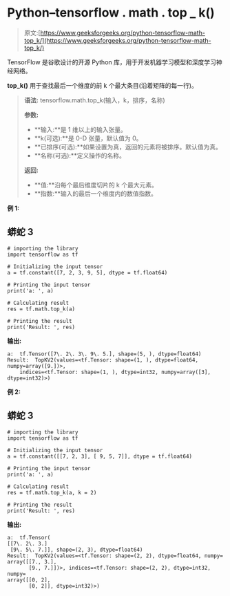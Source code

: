 # Python–tensorflow . math . top _ k()

> 原文:[https://www.geeksforgeeks.org/python-tensorflow-math-top_k/](https://www.geeksforgeeks.org/python-tensorflow-math-top_k/)

TensorFlow 是谷歌设计的开源 Python 库，用于开发机器学习模型和深度学习神经网络。

**top_k()** 用于查找最后一个维度的前 k 个最大条目(沿着矩阵的每一行)。

> **语法:** tensorflow.math.top_k(输入，k，排序，名称)
> 
> **参数:**
> 
> *   **输入:**是 1 维以上的输入张量。
> *   **k(可选):**是 0-D 张量，默认值为 0。
> *   **已排序(可选):**如果设置为真，返回的元素将被排序。默认值为真。
> *   **名称(可选):**定义操作的名称。
> 
> **返回:**
> 
> *   **值:**沿每个最后维度切片的 k 个最大元素。
> *   **指数:**输入的最后一个维度内的数值指数。

**例 1:**

## 蟒蛇 3

```
# importing the library
import tensorflow as tf

# Initializing the input tensor
a = tf.constant([7, 2, 3, 9, 5], dtype = tf.float64)

# Printing the input tensor
print('a: ', a)

# Calculating result
res = tf.math.top_k(a)

# Printing the result
print('Result: ', res)
```

**输出:**

```
a:  tf.Tensor([7\. 2\. 3\. 9\. 5.], shape=(5, ), dtype=float64)
Result:  TopKV2(values=<tf.Tensor: shape=(1, ), dtype=float64, numpy=array([9.])>, 
    indices=<tf.Tensor: shape=(1, ), dtype=int32, numpy=array([3], dtype=int32)>)

```

**例 2:**

## 蟒蛇 3

```
# importing the library
import tensorflow as tf

# Initializing the input tensor
a = tf.constant([[7, 2, 3], [ 9, 5, 7]], dtype = tf.float64)

# Printing the input tensor
print('a: ', a)

# Calculating result
res = tf.math.top_k(a, k = 2)

# Printing the result
print('Result: ', res)
```

**输出:**

```
a:  tf.Tensor(
[[7\. 2\. 3.]
 [9\. 5\. 7.]], shape=(2, 3), dtype=float64)
Result:  TopKV2(values=<tf.Tensor: shape=(2, 2), dtype=float64, numpy=
array([[7., 3.],
       [9., 7.]])>, indices=<tf.Tensor: shape=(2, 2), dtype=int32, numpy=
array([[0, 2],
       [0, 2]], dtype=int32)>)

```